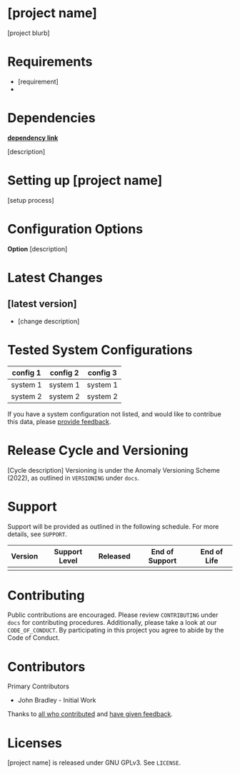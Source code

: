 # [project name]

[project blurb]

# Requirements
- [requirement]
- 
# Dependencies

**[dependency link](https://url)**

[description]

# Setting up [project name]

[setup process]

# Configuration Options

**Option**
[description]

# Latest Changes

## [latest version]

- [change description]

# Tested System Configurations

| config 1 | config 2 | config 3 |
| -------- | -------- | -------- |
| system 1 | system 1 | system 1 |
| system 2 | system 2 | system 2 |

If you have a system configuration not listed, and would like to contribue this data, please [provide feedback](https://github.com/userjack6880/[project]/issues).

# Release Cycle and Versioning

[Cycle description] Versioning is under the Anomaly Versioning Scheme (2022), as outlined in `VERSIONING` under `docs`.

# Support

Support will be provided as outlined in the following schedule. For more details, see `SUPPORT`.

| Version                       | Support Level    | Released       | End of Support | End of Life   |
| ----------------------------- | ---------------- | -------------- | -------------- | ------------- |
|                               |                  |                |                |               |

# Contributing

Public contributions are encouraged. Please review `CONTRIBUTING` under `docs` for contributing procedures. Additionally, please take a look at our `CODE_OF_CONDUCT`. By participating in this project you agree to abide by the Code of Conduct.

# Contributors

Primary Contributors
- John Bradley - Initial Work

Thanks to [all who contributed](https://github.com/userjack6880/[project]/graphs/contributors) and [have given feedback](https://github.com/userjack6880/[project]/issues?q=is%3Aissue).

# Licenses

[project name] is released under GNU GPLv3. See `LICENSE`.
